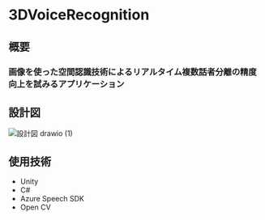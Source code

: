 # 3DVoiceRecognition

## 概要

### 画像を使った空間認識技術によるリアルタイム複数話者分離の精度向上を試みるアプリケーション

## 設計図

![設計図 drawio (1)](https://user-images.githubusercontent.com/68012132/195779754-a0cc9e65-3426-415c-a52b-8ded07a1121d.png)

## 使用技術

- Unity
- C#
- Azure Speech SDK
- Open CV
